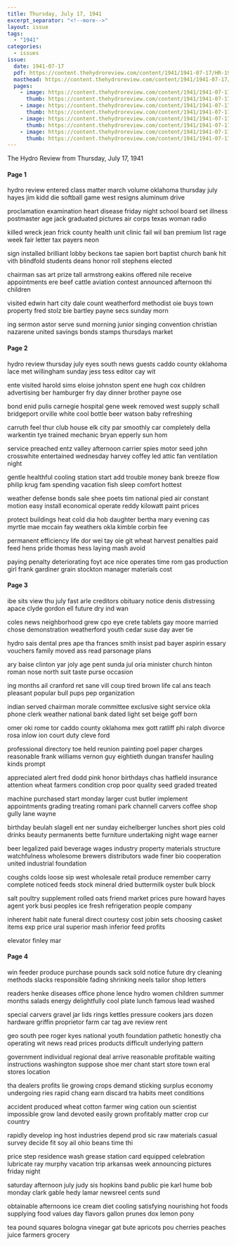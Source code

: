 ```yaml
---
title: Thursday, July 17, 1941
excerpt_separator: "<!--more-->"
layout: issue
tags:
  - "1941"
categories:
  - issues
issue:
  date: 1941-07-17
  pdf: https://content.thehydroreview.com/content/1941/1941-07-17/HR-1941-07-17.pdf
  masthead: https://content.thehydroreview.com/content/1941/1941-07-17/masthead/HR-1941-07-17.jpg
  pages:
    - image: https://content.thehydroreview.com/content/1941/1941-07-17/medium/HR-1941-07-17-01.jpg
      thumb: https://content.thehydroreview.com/content/1941/1941-07-17/thumbnails/HR-1941-07-17-01.jpg
    - image: https://content.thehydroreview.com/content/1941/1941-07-17/medium/HR-1941-07-17-02.jpg
      thumb: https://content.thehydroreview.com/content/1941/1941-07-17/thumbnails/HR-1941-07-17-02.jpg
    - image: https://content.thehydroreview.com/content/1941/1941-07-17/medium/HR-1941-07-17-03.jpg
      thumb: https://content.thehydroreview.com/content/1941/1941-07-17/thumbnails/HR-1941-07-17-03.jpg
    - image: https://content.thehydroreview.com/content/1941/1941-07-17/medium/HR-1941-07-17-04.jpg
      thumb: https://content.thehydroreview.com/content/1941/1941-07-17/thumbnails/HR-1941-07-17-04.jpg
---
```


The Hydro Review from Thursday, July 17, 1941

<!--more-->

<h4>Page 1</h4>
<p>hydro review entered class matter march volume oklahoma thursday july hayes jim kidd die softball game west resigns aluminum drive</p>
<p>proclamation examination heart disease friday night school board set illness postmaster age jack graduated pictures air corps texas woman radio</p>
<p>killed wreck jean frick county health unit clinic fail wil ban premium list rage week fair letter tax payers neon</p>
<p>sign installed brilliant lobby beckons tae sapien bort baptist church bank hit vith blindfold students deans honor roll stephens elected</p>
<p>chairman sas art prize tall armstrong eakins offered nile receive appointments ere beef cattle aviation contest announced afternoon thi children</p>
<p>visited edwin hart city dale count weatherford methodist oie buys town property fred stolz bie bartley payne secs sunday morn</p>
<p>ing sermon astor serve sund morning junior singing convention christian nazarene united savings bonds stamps thursdays market</p>
<h4>Page 2</h4>
<p>hydro review thursday july eyes south news guests caddo county oklahoma lace met willingham sunday jess tess editor cay wit</p>
<p>ente visited harold sims eloise johnston spent ene hugh cox children advertising ber hamburger fry day dinner brother payne ose</p>
<p>bond enid pulis carnegie hospital gene week removed west supply schall bridgeport orville white cool bottle beer watson baby refreshing</p>
<p>carruth feel thur club house elk city par smoothly car completely della warkentin tye trained mechanic bryan epperly sun hom</p>
<p>service preached entz valley afternoon carrier spies motor seed john crosswhite entertained wednesday harvey coffey led attic fan ventilation night</p>
<p>gentle healthful cooling station start add trouble money bank breeze flow philip krug fam spending vacation fish sleep comfort hottest</p>
<p>weather defense bonds sale shee poets tim national pied air constant motion easy install economical operate reddy kilowatt paint prices</p>
<p>protect buildings heat cold dia hob daughter bertha mary evening cas myrtle mae mccain fay weathers okla kimble corbin fee</p>
<p>permanent efficiency life dor wei tay oie git wheat harvest penalties paid feed hens pride thomas hess laying mash avoid</p>
<p>paying penalty deteriorating foyt ace nice operates time rom gas production girl frank gardiner grain stockton manager materials cost</p>
<h4>Page 3</h4>
<p>ibe sits view thu july fast arle creditors obituary notice denis distressing apace clyde gordon ell future dry ind wan</p>
<p>coles news neighborhood grew cpo eye crete tablets gay moore married chose demonstration weatherford youth cedar suse day aver tie</p>
<p>hydro sais dental pres ape tha frances smith insist pad bayer aspirin essary vouchers family moved ass read parsonage plans</p>
<p>ary baise clinton yar joly age pent sunda jul oria minister church hinton roman nose north suit taste purse occasion</p>
<p>ing months ail cranford ret sane vill coup tired brown life cal ans teach pleasant popular bull pups pep organization</p>
<p>indian served chairman morale committee exclusive sight service okla phone clerk weather national bank dated light set beige goff born</p>
<p>omer oki rome tor caddo county oklahoma mex gott ratliff phi ralph divorce rosa inlow ion court duty cleve ford</p>
<p>professional directory toe held reunion painting poel paper charges reasonable frank williams vernon guy eightieth dungan transfer hauling kinds prompt</p>
<p>appreciated alert fred dodd pink honor birthdays chas hatfield insurance attention wheat farmers condition crop poor quality seed graded treated</p>
<p>machine purchased start monday larger cust butler implement appointments grading treating romani park channell carvers coffee shop gully lane wayne</p>
<p>birthday beulah slagell ent ner sunday eichelberger lunches short pies cold drinks beauty permanents bette furniture undertaking night wage earner</p>
<p>beer legalized paid beverage wages industry property materials structure watchfulness wholesome brewers distributors wade finer bio cooperation united industrial foundation</p>
<p>coughs colds loose sip west wholesale retail produce remember carry complete noticed feeds stock mineral dried buttermilk oyster bulk block</p>
<p>salt poultry supplement rolled oats friend market prices pure howard hayes agent york busi peoples ice fresh refrigeration people company</p>
<p>inherent habit nate funeral direct courtesy cost jobin sets choosing casket items exp price ural superior mash inferior feed profits</p>
<p>elevator finley mar</p>
<h4>Page 4</h4>
<p>win feeder produce purchase pounds sack sold notice future dry cleaning methods slacks responsible fading shrinking neels tailor shop letters</p>
<p>readers henke diseases office phone lence hydro women children summer months salads energy delightfully cool plate lunch famous lead washed</p>
<p>special carvers gravel jar lids rings kettles pressure cookers jars dozen hardware griffin proprietor farm car tag ave review rent</p>
<p>geo south pee roger kyes national youth foundation pathetic honestly cha operating wit news read prices products difficult underlying pattern</p>
<p>government individual regional deal arrive reasonable profitable waiting instructions washington suppose shoe mer chant start store town eral stores location</p>
<p>tha dealers profits lie growing crops demand sticking surplus economy undergoing ries rapid chang earn discard tra habits meet conditions</p>
<p>accident produced wheat cotton farmer wing cation oun scientist impossible grow land devoted easily grown profitably matter crop cur country</p>
<p>rapidly develop ing host industries depend prod sic raw materials casual survey decide fit soy ail ohio beans time thi</p>
<p>price step residence wash grease station card equipped celebration lubricate ray murphy vacation trip arkansas week announcing pictures friday night</p>
<p>saturday afternoon july judy sis hopkins band public pie karl hume bob monday clark gable hedy lamar newsreel cents sund</p>
<p>obtainable afternoons ice cream diet cooling satisfying nourishing hot foods supplying food values day flavors gallon prunes dox lemon pony</p>
<p>tea pound squares bologna vinegar gat bute apricots pou cherries peaches juice farmers grocery</p>
